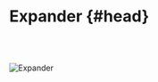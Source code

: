 # Expander {#head}

<div class="description"></div>
<div class="line">
    <br>
    <br>
</div>

![Expander](../../../../pictures/hub_bottom.png)